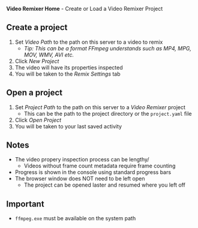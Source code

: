 **Video Remixer Home** - Create or Load a Video Remixer Project

## Create a project
1. Set _Video Path_ to the path on this server to a video to remix
    - _Tip: This can be a format FFmpeg understands such as MP4, MPG, MOV, WMV, AVI etc._
1. Click _New Project_
1. The video will have its properties inspected
1. You will be taken to the _Remix Settings_ tab

## Open a project
1. Set _Project Path_ to the path on this server to a _Video Remixer_ project
    - This can be the path to the project directory or the `project.yaml` file
1. Click _Open Project_
1. You will be taken to your last saved activity

## Notes
- The video propery inspection process can be lengthy/
    - Videos without frame count metadata require frame counting
- Progress is shown in the console using standard progress bars
- The browser window does NOT need to be left open
    - The project can be opened laster and resumed where you left off

## Important
- `ffmpeg.exe` must be available on the system path
